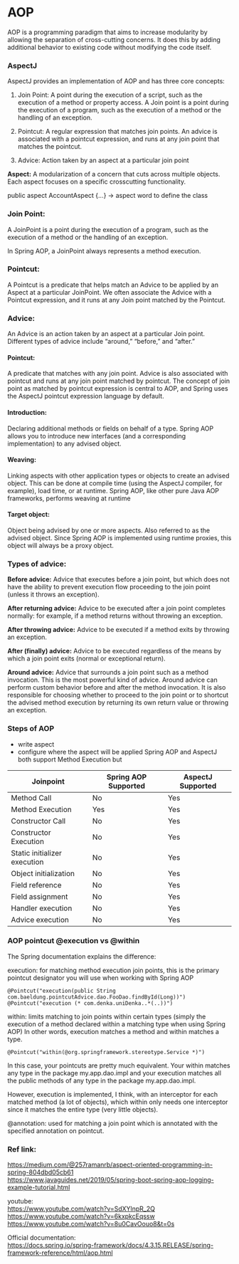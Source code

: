 # AOP
AOP is a programming paradigm that aims to increase modularity by allowing the separation of cross-cutting concerns.
It does this by adding additional behavior to existing code without modifying the code itself.



### AspectJ
AspectJ provides an implementation of AOP and has three core concepts:

1. Join Point: A point during the execution of a script, such as the execution of a method or property access. A Join point is a point during the execution of a program, such as the execution of a method or the handling of an exception.

2. Pointcut: A regular expression that matches join points. An advice is associated with a pointcut expression, and runs at any join point that matches the pointcut.

3. Advice: Action taken by an aspect at a particular join point

**Aspect:** A modularization of a concern that cuts across multiple objects. Each aspect focuses on a specific crosscutting functionality.

public aspect AccountAspect {...} -> aspect word to define the class


### Join Point:
A JoinPoint is a point during the execution of a program, such as the execution of a method or the handling of an exception.

In Spring AOP, a JoinPoint always represents a method execution.

### Pointcut:
A Pointcut is a predicate that helps match an Advice to be applied by an Aspect at a particular JoinPoint. We often associate the Advice
with a Pointcut expression, and it runs at any Join point matched by the Pointcut.
	
### Advice: 
An Advice is an action taken by an aspect at a particular Join point. Different types of advice include “around,” “before,” and “after.”
	
	
#### Pointcut: 
A predicate that matches with any join point. Advice is also associated with pointcut and runs at any join point matched by pointcut.
The concept of join point as matched by pointcut expression is central to AOP, and Spring uses the AspectJ pointcut expression language by default.

#### Introduction: 
Declaring additional methods or fields on behalf of a type. Spring AOP allows you to introduce new interfaces
(and a corresponding implementation) to any advised object.

#### Weaving: 
Linking aspects with other application types or objects to create an advised object. This can be done at compile time (using 
the AspectJ compiler, for example), load time, or at runtime. Spring AOP, like other pure Java AOP frameworks, performs weaving at runtime
#### Target object: 
Object being advised by one or more aspects. Also referred to as the advised object. Since Spring AOP is implemented using runtime proxies, this object will always be a proxy object.

### Types of advice:
	
**Before advice:** Advice that executes before a join point, but which does not have the ability to prevent execution flow proceeding 
	to the join point (unless it throws an exception).

**After returning advice:** Advice to be executed after a join point completes normally: for example, if a method returns without throwing an
	exception.

**After throwing advice:** Advice to be executed if a method exits by throwing an exception.

**After (finally) advice:** Advice to be executed regardless of the means by which a join point exits (normal or exceptional return).

**Around advice:** Advice that surrounds a join point such as a method invocation. This is the most powerful kind of advice. Around advice can perform custom behavior before and after the method invocation. It is also responsible for choosing whether to proceed to the join point or to shortcut the advised method execution by returning its own return value or throwing an exception.


### Steps of AOP

- write aspect
- configure where the aspect will be applied
Spring AOP and AspectJ both support Method Execution but

|Joinpoint|	Spring AOP Supported|AspectJ Supported|
| -------- | ------- | ------- |
Method Call	| No | Yes|
Method Execution | Yes | Yes|
Constructor Call|No|Yes|
Constructor Execution|No|Yes|
Static initializer execution |No | Yes|
Object initialization|No|Yes|
Field reference	| No | Yes |
Field assignment | No | Yes |
Handler execution | No | Yes |
Advice execution | No |	Yes

### AOP pointcut @execution vs @within

The Spring documentation explains the difference:

execution: for matching method execution join points, this is the primary pointcut designator you will use when working with Spring AOP

	@Pointcut("execution(public String com.baeldung.pointcutAdvice.dao.FooDao.findById(Long))")
	@Pointcut("execution (* com.denka.uniDenka..*(..))")

within: limits matching to join points within certain types (simply the execution of a method declared within a matching type when using Spring AOP)
	In other words, execution matches a method and within matches a type.

	@Pointcut("within(@org.springframework.stereotype.Service *)")

In this case, your pointcuts are pretty much equivalent. Your within matches any type in the package my.app.dao.impl and your execution matches all 
the public methods of any type in the package my.app.dao.impl.

However, execution is implemented, I think, with an interceptor for each matched method (a lot of objects), which within only needs one interceptor
since it matches the entire type (very little objects).

@annotation: used for matching a join point which is annotated with the specified annotation on pointcut.



### Ref link: 
<https://medium.com/@257ramanrb/aspect-oriented-programming-in-spring-804dbd05cb61><br>
https://www.javaguides.net/2019/05/spring-boot-spring-aop-logging-example-tutorial.html

youtube:<br>
<https://www.youtube.com/watch?v=SdXYlnpR_2Q>
https://www.youtube.com/watch?v=6kxpkcEqssw
https://www.youtube.com/watch?v=8u0CavOouo8&t=0s

Official documentation:<br>
https://docs.spring.io/spring-framework/docs/4.3.15.RELEASE/spring-framework-reference/html/aop.html
